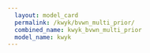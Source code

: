 ```yaml
---
  layout: model_card
  permalink: /kwyk/bvwn_multi_prior/
  combined_name: kwyk_bvwn_multi_prior
  model_name: kwyk
---
```

  